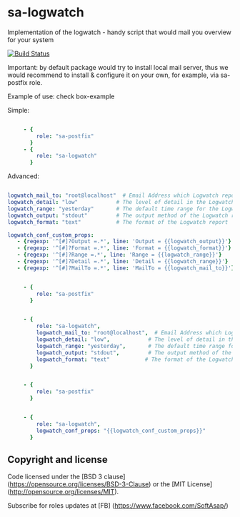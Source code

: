 sa-logwatch
===========

Implementation of the logwatch - handy script that would mail you overview for your system

[![Build Status](https://travis-ci.org/softasap/sa-logwatch.svg?branch=master)](https://travis-ci.org/softasap/sa-logwatch)

Important: by default package would try to install local mail server, thus we would recommend to install & configure it on your own,
for example, via sa-postfix role.


Example of use: check box-example

Simple:

```YAML

     - {
         role: "sa-postfix"
       } 
     - {
         role: "sa-logwatch"
       }

```


Advanced:

```YAML

logwatch_mail_to: "root@localhost"  # Email Address which Logwatch reports to                                                                                                                               
logwatch_detail: "low"            # The level of detail in the Logwatch report
logwatch_range: "yesterday"       # The default time range for the Logwatch report
logwatch_output: "stdout"         # The output method of the Logwatch report
logwatch_format: "text"           # The format of the Logwatch report

logwatch_conf_custom_props:
   - {regexp: '^[#]?Output =.*', line: 'Output = {{logwatch_output}}'}
   - {regexp: '^[#]?Format =.*', line: 'Format = {{logwatch_format}}'}                                                                                                                                      
   - {regexp: '^[#]?Range =.*', line: 'Range = {{logwatch_range}}'}
   - {regexp: '^[#]?Detail =.*', line: 'Detail = {{logwatch_range}}'}
   - {regexp: '^[#]?MailTo =.*', line: 'MailTo = {{logwatch_mail_to}}'}


```

```YAML

     - {
         role: "sa-postfix"
       }


     - {
         role: "sa-logwatch",
         logwatch_mail_to: "root@localhost",  # Email Address which Logwatch reports to
         logwatch_detail: "low",            # The level of detail in the Logwatch report
         logwatch_range: "yesterday",       # The default time range for the Logwatch report
         logwatch_output: "stdout",         # The output method of the Logwatch report
         logwatch_format: "text"           # The format of the Logwatch report
       }

```

```YAML

     - {
         role: "sa-postfix"
       }


     - {
         role: "sa-logwatch",
         logwatch_conf_props: "{{logwatch_conf_custom_props}}"
       }


```



Copyright and license
---------------------


Code licensed under the [BSD 3 clause] (https://opensource.org/licenses/BSD-3-Clause) or the [MIT License] (http://opensource.org/licenses/MIT).

Subscribe for roles updates at [FB] (https://www.facebook.com/SoftAsap/)
